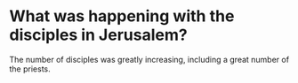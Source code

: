 # What was happening with the disciples in Jerusalem?

The number of disciples was greatly increasing, including a great number of the priests.
